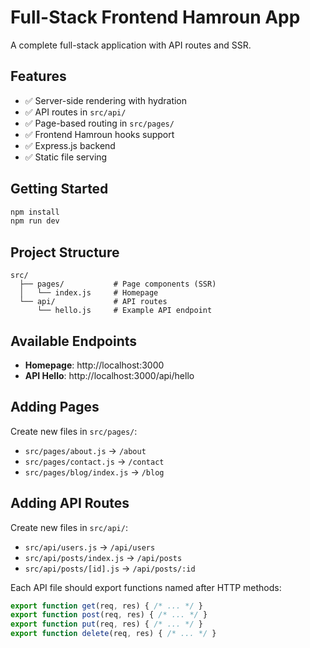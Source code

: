 # Full-Stack Frontend Hamroun App

A complete full-stack application with API routes and SSR.

## Features

- ✅ Server-side rendering with hydration
- ✅ API routes in `src/api/`
- ✅ Page-based routing in `src/pages/`
- ✅ Frontend Hamroun hooks support
- ✅ Express.js backend
- ✅ Static file serving

## Getting Started

```bash
npm install
npm run dev
```

## Project Structure

```
src/
  ├── pages/           # Page components (SSR)
  │   └── index.js     # Homepage
  └── api/             # API routes
      └── hello.js     # Example API endpoint
```

## Available Endpoints

- **Homepage**: http://localhost:3000
- **API Hello**: http://localhost:3000/api/hello

## Adding Pages

Create new files in `src/pages/`:
- `src/pages/about.js` → `/about`
- `src/pages/contact.js` → `/contact`
- `src/pages/blog/index.js` → `/blog`

## Adding API Routes

Create new files in `src/api/`:
- `src/api/users.js` → `/api/users`
- `src/api/posts/index.js` → `/api/posts`
- `src/api/posts/[id].js` → `/api/posts/:id`

Each API file should export functions named after HTTP methods:
```javascript
export function get(req, res) { /* ... */ }
export function post(req, res) { /* ... */ }
export function put(req, res) { /* ... */ }
export function delete(req, res) { /* ... */ }
```
